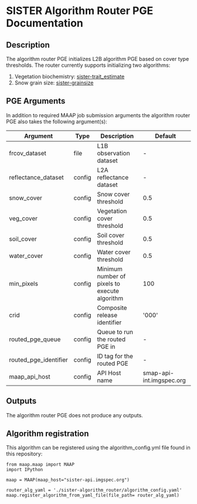 # SISTER Algorithm Router PGE Documentation

## Description
The algorithm router PGE initializes L2B algorithm PGE based on cover type thresholds. The router currently supports initializing two algorithms:

1. Vegetation biochemistry: [sister-trait_estimate](https://github.com/EnSpec/sister-trait_estimate)
2. Snow grain size: [sister-grainsize](https://github.com/EnSpec/sister-grainsize)

## PGE Arguments

In addition to required MAAP job submission arguments the algorithm router PGE also takes the following argument(s):|Argument| Type |  Description | Default||---|---|---|---|| frcov_dataset| file |L1B observation dataset | -|| reflectance_dataset| config |L2A reflectance dataset| -|
| snow_cover| config | Snow cover threshold| 0.5|| veg_cover| config |Vegetation cover threshold| 0.5|| soil_cover| config |Soil cover threshold| 0.5|| water_cover| config |Water cover threshold| 0.5|| min_pixels| config |Minimum number of pixels to execute algorithm| 100|| crid| config | Composite release identifier| '000'|
| routed\_pge\_queue| config |Queue to run the routed PGE in| -|| routed\_pge\_identifier| config | ID tag for the routed PGE| -|| maap\_api\_host| config |API Host name| smap-api-int.imgspec.org|
## Outputs
The algorithm router PGE does not produce any outputs.

## Algorithm registration

This algorithm can be registered using the algorithm_config.yml file found in this repository:

	from maap.maap import MAAP
	import IPython
	
	maap = MAAP(maap_host="sister-api.imgspec.org")

	router_alg_yaml = './sister-algorithm_router/algorithm_config.yaml'
	maap.register_algorithm_from_yaml_file(file_path= router_alg_yaml)
